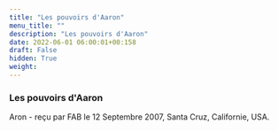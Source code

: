 ```yaml
---
title: "Les pouvoirs d'Aaron"
menu_title: ""
description: "Les pouvoirs d'Aaron"
date: 2022-06-01 06:00:01+00:158
draft: False
hidden: True
weight:
---
```

### Les pouvoirs d'Aaron

Aron - reçu par FAB le 12 Septembre 2007, Santa Cruz, Californie, USA.



